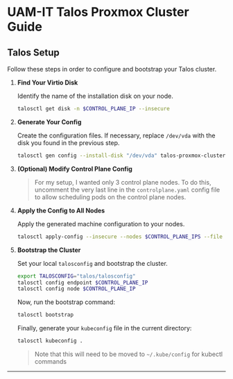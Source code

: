 # UAM-IT Talos Proxmox Cluster Guide

## Talos Setup

Follow these steps in order to configure and bootstrap your Talos cluster.

1.  **Find Your Virtio Disk**

    Identify the name of the installation disk on your node.

    ```bash
    talosctl get disk -n $CONTROL_PLANE_IP --insecure
    ```

2.  **Generate Your Config**

    Create the configuration files. If necessary, replace `/dev/vda` with the disk you found in the previous step.

    ```bash
    talosctl gen config --install-disk "/dev/vda" talos-proxmox-cluster https://$CONTROL_PLANE_IP:6443 --output-dir talos --install-image factory.talos.dev/installer/ce4c980550dd2ab1b17bbf2b08801c7eb59418eafe8f279833297925d67c7515:v1.11.0
    ```

3.  **(Optional) Modify Control Plane Config**

    > For my setup, I wanted only 3 control plane nodes.
    > To do this, uncomment the very last line in the `controlplane.yaml` config file to allow scheduling pods on the control plane nodes.

4.  **Apply the Config to All Nodes**

    Apply the generated machine configuration to your nodes.

    ```bash
    talosctl apply-config --insecure --nodes $CONTROL_PLANE_IPS --file talos/controlplane.yaml
    ```

5.  **Bootstrap the Cluster**

    Set your local `talosconfig` and bootstrap the cluster.

    ```bash
    export TALOSCONFIG="talos/talosconfig"
    talosctl config endpoint $CONTROL_PLANE_IP
    talosctl config node $CONTROL_PLANE_IP
    ```

    Now, run the bootstrap command:

    ```bash
    talosctl bootstrap
    ```

    Finally, generate your `kubeconfig` file in the current directory:
    ```bash
    talosctl kubeconfig .
    ```
    > Note that this will need to be moved to `~/.kube/config` for kubectl commands

---
